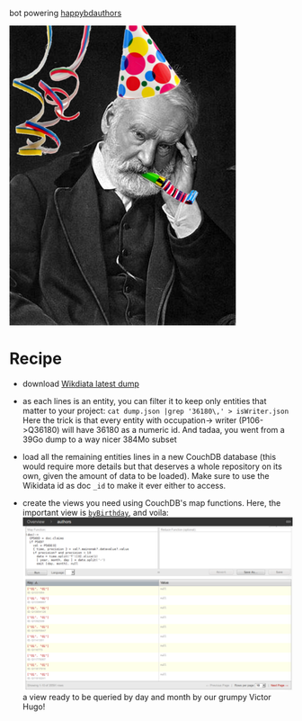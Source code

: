 bot powering [happybdauthors](https://twitter.com/happybdauthors)

![Victor_Hugo_HAPPY_BIRTHDAY](/Victor_Hugo_HAPPY_BIRTHDAY.png)


# Recipe

* download [Wikdiata latest dump](https://www.wikidata.org/wiki/Wikidata:Database_download#JSON_dumps_.28recommended.29)
* as each lines is an entity, you can filter it to keep only entities that matter to your project:
    `cat dump.json |grep '36180\,' > isWriter.json`
    Here the trick is that every entity with occupation-> writer (P106->Q36180) will have 36180 as a numeric id. And tadaa, you went from a 39Go dump to a way nicer 384Mo subset

* load all the remaining entities lines in a new CouchDB database (this would require more details but that deserves a whole repository on its own, given the amount of data to be loaded). Make sure to use the Wikidata id as doc `_id` to make it ever either to access.

* create the views you need using CouchDB's map functions. Here, the important view is [`byBirthday`](/design_docs/authors.json), and voila:
![authors-per-day](/authors-per-day.png)
a view ready to be queried by day and month by our grumpy Victor Hugo!
